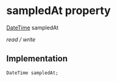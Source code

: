 


# sampledAt property






[DateTime](https://api.flutter.dev/flutter/dart-core/DateTime-class.html) sampledAt
  
_read / write_






## Implementation

```dart
DateTime sampledAt;


```







